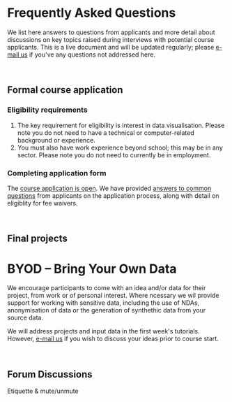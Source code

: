 # Frequently Asked Questions

We list here answers to questions from applicants and more detail about discussions on key topics raised during interviews with potential course applicants. This is a live document and will be updated regularly; please [e-mail us](mailto:datavisonline@gmail.com) if you've any questions not addressed here. 
<p>&nbsp;</p> 


## Formal course application 

### Eligibility requirements

1. The key requirement for eligibility is interest in data visualisation. Please note you do not need to have a technical or computer-related background or experience.
1. You must also have work experience beyond school; this may be in any sector. Please note you do not need to currently be in employment. 

### Completing application form

The [course application is open](https://www.ed.ac.uk/bayes/about-us/our-work/education/workforce-development/how-to-apply). We have provided [answers to common questions](how_to_apply.md) from applicants on the application process, along with detail on eligiblity for fee waivers.
<p>&nbsp;</p>


## Final projects

# BYOD &ndash; Bring Your Own Data 

We encourage participants to come with an idea and/or data for their project, from work or of personal interest. Where ncessary we wil provide support for working with sensitive data, including the use of NDAs, anonymisation of data or the generation of synthethic data from your source data. 

We will address projects and input data in the first week's tutorials. However, [e-mail us](mailto:datavisonline@gmail.com) if you wish to discuss your ideas prior to course start. 
<p>&nbsp;</p>


## Forum Discussions

Etiquette & mute/unmute
<p>&nbsp;</p>
